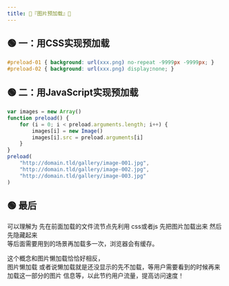 ```yaml
---
title: 🍇『图片预加载』🍇
---
```


## 🟢 一：用CSS实现预加载

```css
#preload-01 { background: url(xxx.png) no-repeat -9999px -9999px; }  
#preload-02 { background: url(xxx.png) display:none; }  
```

## 🟢 二：用JavaScript实现预加载
```js
var images = new Array()  
function preload() {  
    for (i = 0; i < preload.arguments.length; i++) {  
        images[i] = new Image()  
        images[i].src = preload.arguments[i]  
    }  
}  
preload(  
    "http://domain.tld/gallery/image-001.jpg",  
    "http://domain.tld/gallery/image-002.jpg",  
    "http://domain.tld/gallery/image-003.jpg"  
)  
```

## 🟢 最后

可以理解为 先在前面加载的文件流节点先利用 css或者js 先把图片加载出来 然后先隐藏起来  
等后面需要用到的场景再加载多一次，浏览器会有缓存。  

这个概念和图片懒加载恰恰好相反，  
图片懒加载 或者说懒加载就是还没显示的先不加载，等用户需要看到的时候再来加载这一部分的图片 信息等，以此节约用户流量，提高访问速度！